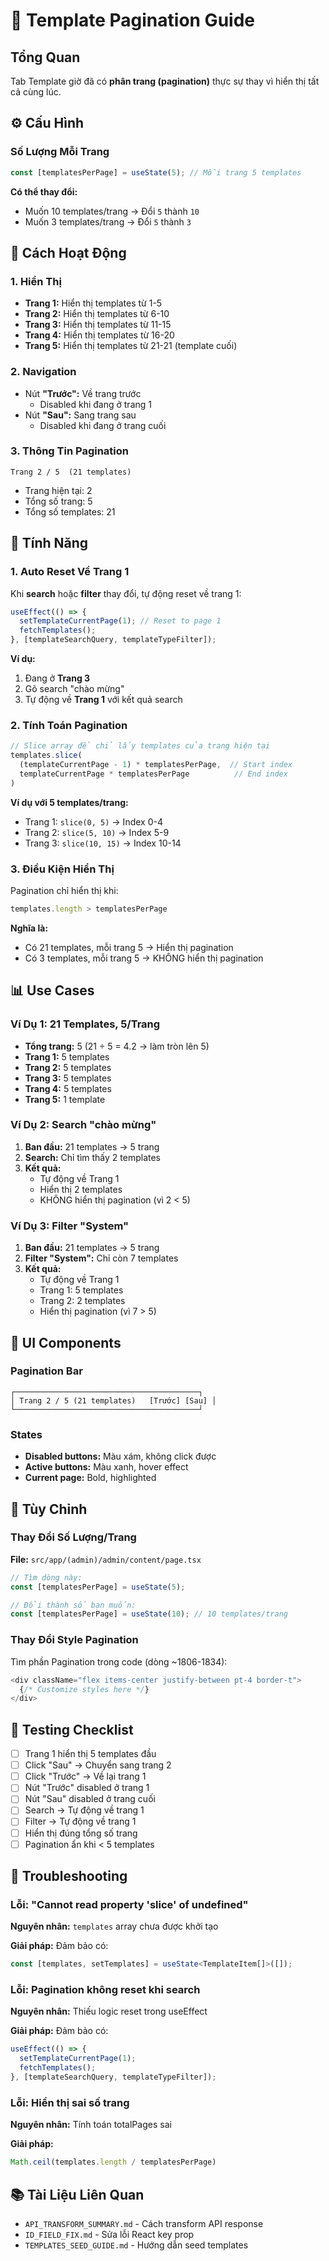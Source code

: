 # 📄 Template Pagination Guide

## Tổng Quan

Tab Template giờ đã có **phân trang (pagination)** thực sự thay vì hiển thị tất cả cùng lúc.

## ⚙️ Cấu Hình

### Số Lượng Mỗi Trang
```typescript
const [templatesPerPage] = useState(5); // Mỗi trang 5 templates
```

**Có thể thay đổi:**
- Muốn 10 templates/trang → Đổi `5` thành `10`
- Muốn 3 templates/trang → Đổi `5` thành `3`

## 🎯 Cách Hoạt Động

### 1. Hiển Thị
- **Trang 1:** Hiển thị templates từ 1-5
- **Trang 2:** Hiển thị templates từ 6-10
- **Trang 3:** Hiển thị templates từ 11-15
- **Trang 4:** Hiển thị templates từ 16-20
- **Trang 5:** Hiển thị templates từ 21-21 (template cuối)

### 2. Navigation
- Nút **"Trước":** Về trang trước
  - Disabled khi đang ở trang 1
- Nút **"Sau":** Sang trang sau
  - Disabled khi đang ở trang cuối

### 3. Thông Tin Pagination
```
Trang 2 / 5  (21 templates)
```
- Trang hiện tại: 2
- Tổng số trang: 5
- Tổng số templates: 21

## 🔄 Tính Năng

### 1. Auto Reset Về Trang 1
Khi **search** hoặc **filter** thay đổi, tự động reset về trang 1:

```typescript
useEffect(() => {
  setTemplateCurrentPage(1); // Reset to page 1
  fetchTemplates();
}, [templateSearchQuery, templateTypeFilter]);
```

**Ví dụ:**
1. Đang ở **Trang 3**
2. Gõ search "chào mừng"
3. Tự động về **Trang 1** với kết quả search

### 2. Tính Toán Pagination
```typescript
// Slice array để chỉ lấy templates của trang hiện tại
templates.slice(
  (templateCurrentPage - 1) * templatesPerPage,  // Start index
  templateCurrentPage * templatesPerPage          // End index
)
```

**Ví dụ với 5 templates/trang:**
- Trang 1: `slice(0, 5)` → Index 0-4
- Trang 2: `slice(5, 10)` → Index 5-9
- Trang 3: `slice(10, 15)` → Index 10-14

### 3. Điều Kiện Hiển Thị
Pagination chỉ hiển thị khi:
```typescript
templates.length > templatesPerPage
```

**Nghĩa là:**
- Có 21 templates, mỗi trang 5 → Hiển thị pagination
- Có 3 templates, mỗi trang 5 → KHÔNG hiển thị pagination

## 📊 Use Cases

### Ví Dụ 1: 21 Templates, 5/Trang
- **Tổng trang:** 5 (21 ÷ 5 = 4.2 → làm tròn lên 5)
- **Trang 1:** 5 templates
- **Trang 2:** 5 templates
- **Trang 3:** 5 templates
- **Trang 4:** 5 templates
- **Trang 5:** 1 template

### Ví Dụ 2: Search "chào mừng"
1. **Ban đầu:** 21 templates → 5 trang
2. **Search:** Chỉ tìm thấy 2 templates
3. **Kết quả:** 
   - Tự động về Trang 1
   - Hiển thị 2 templates
   - KHÔNG hiển thị pagination (vì 2 < 5)

### Ví Dụ 3: Filter "System"
1. **Ban đầu:** 21 templates → 5 trang
2. **Filter "System":** Chỉ còn 7 templates
3. **Kết quả:**
   - Tự động về Trang 1
   - Trang 1: 5 templates
   - Trang 2: 2 templates
   - Hiển thị pagination (vì 7 > 5)

## 🎨 UI Components

### Pagination Bar
```
┌─────────────────────────────────────────┐
│ Trang 2 / 5 (21 templates)   [Trước] [Sau] │
└─────────────────────────────────────────┘
```

### States
- **Disabled buttons:** Màu xám, không click được
- **Active buttons:** Màu xanh, hover effect
- **Current page:** Bold, highlighted

## 🔧 Tùy Chỉnh

### Thay Đổi Số Lượng/Trang

**File:** `src/app/(admin)/admin/content/page.tsx`

```typescript
// Tìm dòng này:
const [templatesPerPage] = useState(5);

// Đổi thành số bạn muốn:
const [templatesPerPage] = useState(10); // 10 templates/trang
```

### Thay Đổi Style Pagination

Tìm phần Pagination trong code (dòng ~1806-1834):

```typescript
<div className="flex items-center justify-between pt-4 border-t">
  {/* Customize styles here */}
</div>
```

## 📝 Testing Checklist

- [ ] Trang 1 hiển thị 5 templates đầu
- [ ] Click "Sau" → Chuyển sang trang 2
- [ ] Click "Trước" → Về lại trang 1
- [ ] Nút "Trước" disabled ở trang 1
- [ ] Nút "Sau" disabled ở trang cuối
- [ ] Search → Tự động về trang 1
- [ ] Filter → Tự động về trang 1
- [ ] Hiển thị đúng tổng số trang
- [ ] Pagination ẩn khi < 5 templates

## 🐛 Troubleshooting

### Lỗi: "Cannot read property 'slice' of undefined"
**Nguyên nhân:** `templates` array chưa được khởi tạo

**Giải pháp:** Đảm bảo có:
```typescript
const [templates, setTemplates] = useState<TemplateItem[]>([]);
```

### Lỗi: Pagination không reset khi search
**Nguyên nhân:** Thiếu logic reset trong useEffect

**Giải pháp:** Đảm bảo có:
```typescript
useEffect(() => {
  setTemplateCurrentPage(1);
  fetchTemplates();
}, [templateSearchQuery, templateTypeFilter]);
```

### Lỗi: Hiển thị sai số trang
**Nguyên nhân:** Tính toán totalPages sai

**Giải pháp:**
```typescript
Math.ceil(templates.length / templatesPerPage)
```

## 📚 Tài Liệu Liên Quan

- `API_TRANSFORM_SUMMARY.md` - Cách transform API response
- `ID_FIELD_FIX.md` - Sửa lỗi React key prop
- `TEMPLATES_SEED_GUIDE.md` - Hướng dẫn seed templates


